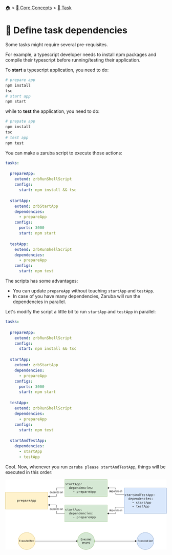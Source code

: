 <!--startTocHeader-->
[🏠](../../README.md) > [🧠 Core Concepts](../README.md) > [🔨 Task](README.md)
# 🍲 Define task dependencies
<!--endTocHeader-->


Some tasks might require several pre-requisites.


For example, a typescript developer needs to install npm packages and compile their typescript before running/testing their application.

To __start__ a typescript application, you need to do:

```bash
# prepare app
npm install
tsc
# start app
npm start
```

while to __test__ the application, you need to do:

```bash
# prepate app
npm install
tsc
# test app
npm test
```

You can make a zaruba script to execute those actions:

```yaml
tasks:

  prepareApp:
    extend: zrbRunShellScript
    configs:
      start: npm install && tsc

  startApp:
    extend: zrbStartApp
    dependencies:
      - prepareApp
    configs:
      ports: 3000
      start: npm start

  testApp:
    extend: zrbRunShellScript
    dependencies:
      - prepareApp
    configs:
      start: npm test
```

The scripts has some advantages:

* You can update `prepareApp` without touching `startApp` and `testApp`.
* In case of you have many dependencies, Zaruba will run the dependencies in parallel.

Let's modify the script a little bit to run `startApp` and `testApp` in parallel:


```yaml
tasks:

  prepareApp:
    extend: zrbRunShellScript
    configs:
      start: npm install && tsc

  startApp:
    extend: zrbStartApp
    dependencies:
      - prepareApp
    configs:
      ports: 3000
      start: npm start

  testApp:
    extend: zrbRunShellScript
    dependencies:
      - prepareApp
    configs:
      start: npm test

  startAndTestApp:
    dependencies:
      - startApp
      - testApp
```

Cool. Now, whenever you run `zaruba please startAndTestApp`, things will be executed in this order:

![](images/task-dependencies.png)

<!--startTocSubTopic-->
<!--endTocSubTopic-->
